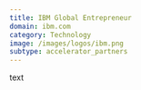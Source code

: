```yaml
---
title: IBM Global Entrepreneur
domain: ibm.com
category: Technology
image: /images/logos/ibm.png
subtype: accelerator_partners
---
```


text